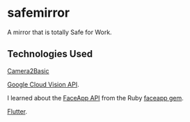 # safemirror

A mirror that is totally Safe for Work.

## Technologies Used

[Camera2Basic](https://github.com/googlesamples/android-Camera2Basic)

[Google Cloud Vision API](https://cloud.google.com/vision/).

I learned about the [FaceApp API](https://www.faceapp.com/) from the Ruby [faceapp gem](https://github.com/t3hk0d3/ruby_faceapp).

[Flutter](http://flutter.io/).
